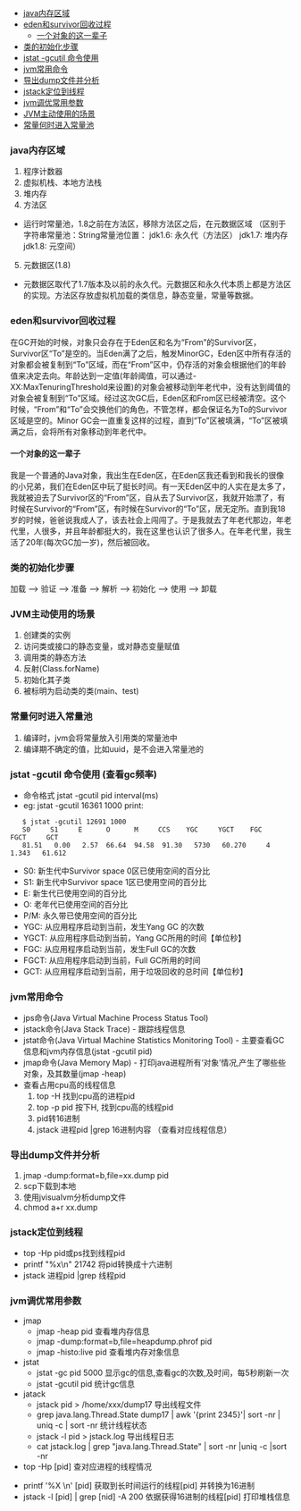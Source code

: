 
<!-- vim-markdown-toc GFM -->

* [java内存区域](#java内存区域)
* [eden和survivor回收过程](#eden和survivor回收过程)
	* [一个对象的这一辈子](#一个对象的这一辈子)
* [类的初始化步骤](#类的初始化步骤)
* [jstat -gcutil 命令使用](#jstat--gcutil-命令使用)
* [jvm常用命令](#jvm常用命令)
* [导出dump文件并分析](#导出dump文件并分析)
* [jstack定位到线程](#jstack定位到线程)
* [jvm调优常用参数](#jvm调优常用参数)
* [JVM主动使用的场景](#jvm主动使用的场景)
* [常量何时进入常量池](#常量何时进入常量池)

<!-- vim-markdown-toc -->
### java内存区域
1. 程序计数器
2. 虚拟机栈、本地方法栈
3. 堆内存
4. 方法区
 + 运行时常量池，1.8之前在方法区，移除方法区之后，在元数据区域
                （区别于字符串常量池：String常量池位置：
				jdk1.6: 永久代（方法区）
				jdk1.7: 堆内存
				jdk1.8: 元空间）
 
5. 元数据区(1.8)
 + 元数据区取代了1.7版本及以前的永久代。元数据区和永久代本质上都是方法区的实现。方法区存放虚拟机加载的类信息，静态变量，常量等数据。

### eden和survivor回收过程
  在GC开始的时候，对象只会存在于Eden区和名为“From”的Survivor区，Survivor区“To”是空的。当Eden满了之后，触发MinorGC，Eden区中所有存活的对象都会被复制到“To”区域，而在“From”区中，仍存活的对象会根据他们的年龄值来决定去向。年龄达到一定值(年龄阈值，可以通过-XX:MaxTenuringThreshold来设置)的对象会被移动到年老代中，没有达到阈值的对象会被复制到“To”区域。经过这次GC后，Eden区和From区已经被清空。这个时候，“From”和“To”会交换他们的角色，不管怎样，都会保证名为To的Survivor区域是空的。Minor GC会一直重复这样的过程，直到“To”区被填满，“To”区被填满之后，会将所有对象移动到年老代中。

#### 一个对象的这一辈子
我是一个普通的Java对象，我出生在Eden区，在Eden区我还看到和我长的很像的小兄弟，我们在Eden区中玩了挺长时间。有一天Eden区中的人实在是太多了，我就被迫去了Survivor区的“From”区，自从去了Survivor区，我就开始漂了，有时候在Survivor的“From”区，有时候在Survivor的“To”区，居无定所。直到我18岁的时候，爸爸说我成人了，该去社会上闯闯了。于是我就去了年老代那边，年老代里，人很多，并且年龄都挺大的，我在这里也认识了很多人。在年老代里，我生活了20年(每次GC加一岁)，然后被回收。

### 类的初始化步骤
加载 --> 验证 --> 准备 --> 解析 --> 初始化 --> 使用 --> 卸载

    
### JVM主动使用的场景
  1. 创建类的实例
  2. 访问类或接口的静态变量，或对静态变量赋值
  3. 调用类的静态方法
  4. 反射(Class.forName)
  5. 初始化其子类
  6. 被标明为启动类的类(main、test)
 
### 常量何时进入常量池
  1. 编译时，jvm会将常量放入引用类的常量池中
  2. 编译期不确定的值，比如uuid，是不会进入常量池的




### jstat -gcutil 命令使用 (查看gc频率)
   + 命令格式 jstat -gcutil pid interval(ms)
  + eg: jstat -gcutil  16361 1000
   print: 
   ```
      $ jstat -gcutil 12691 1000
      S0     S1     E      O      M     CCS    YGC     YGCT    FGC    FGCT     GCT 
      81.51   0.00   2.57  66.64  94.58  91.30   5730   60.270     4    1.343   61.612
   ```  
  + S0: 新生代中Survivor space 0区已使用空间的百分比
  + S1: 新生代中Survivor space 1区已使用空间的百分比
  + E: 新生代已使用空间的百分比
  + O: 老年代已使用空间的百分比
  + P/M: 永久带已使用空间的百分比
  + YGC: 从应用程序启动到当前，发生Yang GC 的次数
  + YGCT: 从应用程序启动到当前，Yang GC所用的时间【单位秒】
  + FGC: 从应用程序启动到当前，发生Full GC的次数
  + FGCT: 从应用程序启动到当前，Full GC所用的时间
  + GCT: 从应用程序启动到当前，用于垃圾回收的总时间【单位秒】

### jvm常用命令
  + jps命令(Java Virtual Machine Process Status Tool)
  + jstack命令(Java Stack Trace) - 跟踪线程信息
  + jstat命令(Java Virtual Machine Statistics Monitoring Tool) - 主要查看GC信息和jvm内存信息(jstat -gcutil pid)
  + jmap命令(Java Memory Map) - 打印java进程所有‘对象’情况,产生了哪些些对象，及其数量(jmap -heap)
  + 查看占用cpu高的线程信息
    1. top -H 找到cpu高的进程pid
    2. top -p pid 按下H, 找到cpu高的线程pid
    3. pid转16进制
    4. jstack 进程pid |grep 16进制内容 （查看对应线程信息）
    
### 导出dump文件并分析
  1. jmap -dump:format=b,file=xx.dump pid
  2. scp下载到本地
  3. 使用jvisualvm分析dump文件
  4. chmod a+r xx.dump

### jstack定位到线程
  + top -Hp pid或ps找到线程pid
  + printf "%x\n" 21742 将pid转换成十六进制
  + jstack 进程pid |grep 线程pid 

### jvm调优常用参数
  + jmap
    - jmap -heap pid 查看堆内存信息
    - jmap -dump:format=b,file=heapdump.phrof pid
    - jmap -histo:live pid 查看堆内存对象信息
  + jstat
    - jstat -gc pid 5000 显示gc的信息,查看gc的次数,及时间，每5秒刷新一次
    - jstat -gcutil pid 统计gc信息
  + jatack
    - jstack pid > /home/xxx/dump17 导出线程文件
    - grep java.lang.Thread.State dump17 | awk '{print $2$3$4$5}'| sort -nr | uniq -c | sort -nr 统计线程状态
    - jstack -l pid > jstack.log 导出线程日志
    - cat jstack.log | grep "java.lang.Thread.State" | sort -nr |uniq -c |sort -nr
  + top -Hp [pid] 查对应进程的线程情况
   - printf '%X \n' [pid]  获取到长时间运行的线程[pid] 并转换为16进制
   - jstack -l [pid] | grep [nid] -A 200 依据获得16进制的线程[pid] 打印堆栈信息
